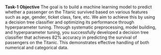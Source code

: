 **Task-1**
**Objective**
The goal is to build a machine learning model to predict whether a passenger on the Titanic survived based on various features such as age, gender, ticket class, fare, etc. We aim to achieve this by using a decision tree classifier and optimizing its performance through hyperparameter tuning.
Through systematic preprocessing, model building, and hyperparameter tuning, you successfully developed a decision tree classifier that achieves 82% accuracy in predicting the survival of passengers on the Titanic. This demonstrates effective handling of both numerical and categorical data.
